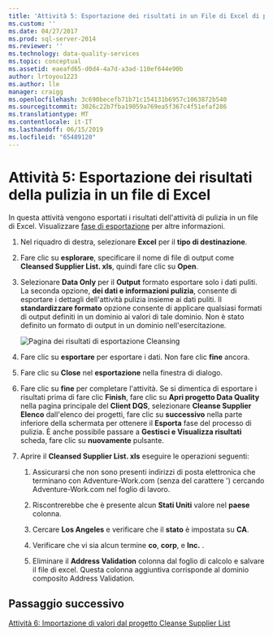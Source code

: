 ```yaml
---
title: 'Attività 5: Esportazione dei risultati in un File di Excel di pulizia | Microsoft Docs'
ms.custom: ''
ms.date: 04/27/2017
ms.prod: sql-server-2014
ms.reviewer: ''
ms.technology: data-quality-services
ms.topic: conceptual
ms.assetid: eaeafd65-d0d4-4a7d-a3ad-110ef644e90b
author: lrtoyou1223
ms.author: lle
manager: craigg
ms.openlocfilehash: 3c690becefb71b71c154131b6957c1063872b540
ms.sourcegitcommit: 3026c22b7fba19059a769ea5f367c4f51efaf286
ms.translationtype: MT
ms.contentlocale: it-IT
ms.lasthandoff: 06/15/2019
ms.locfileid: "65489120"
---
```

# <a name="task-5-exporting-cleansing-results-to-an-excel-file"></a>Attività 5: Esportazione dei risultati della pulizia in un file di Excel
  In questa attività vengono esportati i risultati dell'attività di pulizia in un file di Excel. Visualizzare [fase di esportazione](https://msdn.microsoft.com/library/hh213061.aspx#Export) per altre informazioni.  
  
1.  Nel riquadro di destra, selezionare **Excel** per il **tipo di destinazione**.  
  
2.  Fare clic su **esplorare**, specificare il nome di file di output come **Cleansed Supplier List. xls**, quindi fare clic su **Open**.  
  
3.  Selezionare **Data Only** per il **Output** formato esportare solo i dati puliti. La seconda opzione, **dei dati e informazioni pulizia**, consente di esportare i dettagli dell'attività pulizia insieme ai dati puliti. Il **standardizzare formato** opzione consente di applicare qualsiasi formati di output definiti in un dominio ai valori di tale dominio. Non è stato definito un formato di output in un dominio nell'esercitazione.  
  
     ![Pagina dei risultati di esportazione Cleansing](../../2014/tutorials/media/et-exportingcleansingresultstoanexcelfile.jpg "esportazione pulizia pagina risultati")  
  
4.  Fare clic su **esportare** per esportare i dati. Non fare clic **fine** ancora.  
  
5.  Fare clic su **Close** nel **esportazione** nella finestra di dialogo.  
  
6.  Fare clic su **fine** per completare l'attività. Se si dimentica di esportare i risultati prima di fare clic **Finish**, fare clic su **Apri progetto Data Quality** nella pagina principale del **Client DQS**, selezionare **Cleanse Supplier Elenco** dall'elenco dei progetti, fare clic su **successivo** nella parte inferiore della schermata per ottenere il **Esporta** fase del processo di pulizia. È anche possibile passare a **Gestisci e Visualizza risultati** scheda, fare clic su **nuovamente** pulsante.  
  
7.  Aprire il **Cleansed Supplier List. xls** eseguire le operazioni seguenti:  
  
    1.  Assicurarsi che non sono presenti indirizzi di posta elettronica che terminano con Adventure-Work.com (senza del carattere ') cercando Adventure-Work.com nel foglio di lavoro.  
  
    2.  Riscontrerebbe che è presente alcun **Stati Uniti** valore nel **paese** colonna.  
  
    3.  Cercare **Los Angeles** e verificare che il **stato** è impostata su **CA**.  
  
    4.  Verificare che vi sia alcun termine **co**, **corp**, e **Inc.** .  
  
    5.  Eliminare il **Address Validation** colonna dal foglio di calcolo e salvare il file di excel. Questa colonna aggiuntiva corrisponde al dominio composito Address Validation.  
  
## <a name="next-step"></a>Passaggio successivo  
 [Attività 6: Importazione di valori dal progetto Cleanse Supplier List](../../2014/tutorials/task-6-importing-values-from-the-cleanse-supplier-list-project.md)  
  
  
